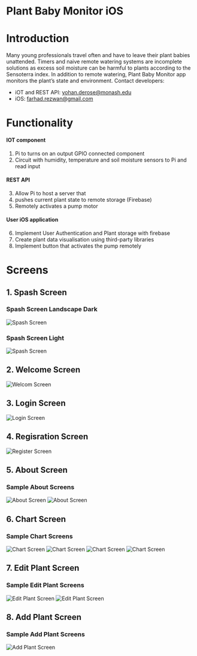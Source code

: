 # Plant Baby Monitor iOS

# Introduction
Many young professionals travel often and have to leave their plant babies unattended. Timers and naive remote watering systems are incomplete solutions as excess soil moisture can be harmful to plants according to the Sensoterra index. In addition to remote watering, Plant Baby Monitor app monitors the plant’s state and environment. Contact developers: 
- iOT and REST API: yohan.derose@monash.edu 
- iOS: farhad.rezwan@gmail.com


# Functionality
#### IOT component
1. Pi to turns on an output GPIO connected component
2. Circuit with humidity, temperature and soil moisture sensors to Pi and read input
#### REST API
3. Allow Pi to host a server that 
4. pushes current plant state to remote storage (Firebase)
5. Remotely activates a pump motor
#### User iOS application
6. Implement User Authentication and Plant storage with firebase
7. Create plant data visualisation using third-party libraries
8. Implement button that activates the pump remotely

# Screens

## 1. Spash Screen
### Spash Screen Landscape Dark
![Spash Screen](./readmeAssets/spashScreenDarkHorizontal.png)

### Spash Screen Light
![Spash Screen](./readmeAssets/spashScreenLight.png)

## 2. Welcome Screen
![Welcom Screen](./readmeAssets/welcomeScreen.png)

## 3. Login Screen
![Login Screen](./readmeAssets/loginScreen.png)

## 4. Regisration Screen
![Register Screen](./readmeAssets/registerScreen.png)

## 5. About Screen
### Sample About Screens
![About Screen](./readmeAssets/aboutPage.png)
![About Screen](./readmeAssets/aboutPageLandscapeDark.png) 

## 6. Chart Screen
### Sample Chart Screens
![Chart Screen](./readmeAssets/chartScreenDark.png)
![Chart Screen](./readmeAssets/chartScreenLight.png)
![Chart Screen](./readmeAssets/chartScreenWithoutData.png)
![Chart Screen](./readmeAssets/scheduleWaterPlant.png)


## 7. Edit Plant Screen
### Sample Edit Plant Screens
![Edit Plant Screen](./readmeAssets/editScreenDaark.png)
![Edit Plant Screen](./readmeAssets/editScreenLight.png)


## 8. Add Plant Screen
### Sample Add Plant Screens
![Add Plant Screen](./readmeAssets/addPlantScreen.png)
